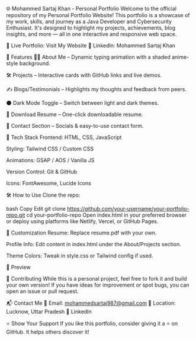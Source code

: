 🌐 Mohammed Sartaj Khan - Personal Portfolio
Welcome to the official repository of my Personal Portfolio Website!
This portfolio is a showcase of my work, skills, and journey as a Java Developer and Cybersecurity Enthusiast. It's designed to highlight my projects, achievements, blog insights, and more — all in one interactive and responsive web space.

🔗 Live Portfolio: Visit My Website
🔗 LinkedIn: Mohammed Sartaj Khan

📌 Features
🧑‍💻 About Me – Dynamic typing animation with a shaded anime-style background.

🛠️ Projects – Interactive cards with GitHub links and live demos.

✍️ Blogs/Testimonials – Highlights my thoughts and feedback from peers.

🌑 Dark Mode Toggle – Switch between light and dark themes.

📄 Download Resume – One-click downloadable resume.

💬 Contact Section – Socials & easy-to-use contact form.

🚀 Tech Stack
Frontend: HTML, CSS, JavaScript

Styling: Tailwind CSS / Custom CSS

Animations: GSAP / AOS / Vanilla JS

Version Control: Git & GitHub

Icons: FontAwesome, Lucide Icons

🛠️ How to Use
Clone the repo:

bash
Copy
Edit
git clone https://github.com/your-username/your-portfolio-repo.git
cd your-portfolio-repo
Open index.html in your preferred browser or deploy using platforms like Netlify, Vercel, or GitHub Pages.

🧩 Customization
Resume: Replace resume.pdf with your own.

Profile Info: Edit content in index.html under the About/Projects section.

Theme Colors: Tweak in style.css or Tailwind config if used.

📸 Preview


🙌 Contributing
While this is a personal project, feel free to fork it and build your own version!
If you have ideas for improvement or spot bugs, you can open an issue or pull request.

📬 Contact Me
📧 Email: mohammedsartaj987@gmail.com
📍 Location: Lucknow, Uttar Pradesh
🔗 LinkedIn

⭐ Show Your Support
If you like this portfolio, consider giving it a ⭐ on GitHub. It helps others discover it!
